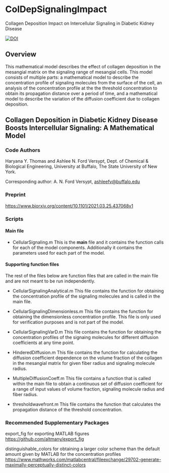 # ColDepSignalingImpact
Collagen Deposition Impact on Intercellular Signaling in Diabetic Kidney Disease

[![DOI](https://zenodo.org/badge/346521454.svg)](https://zenodo.org/badge/latestdoi/346521454)

## Overview 
This mathematical model describes the effect of collagen deposition in the mesangial matrix on the signaling range of mesangial cells. This model consists of multiple parts: a mathematical model to describe the concentration profile of signaling molecules from the surface of the cell, an analysis of the concentration profile at the the threshold concentration to obtain its propagation distance over a period of time, and a mathematical model to describe the variation of the diffusion coefficient due to collagen deposition.

## Collagen Deposition in Diabetic Kidney Disease Boosts Intercellular Signaling: A Mathematical Model
### Code Authors
Haryana Y. Thomas and Ashlee N. Ford Versypt, 
Dept. of Chemical & Biological Engineering,
University at Buffalo, The State University of New York.

Corresponding author: A. N. Ford Versypt, ashleefv@buffalo.edu

### Preprint
https://www.biorxiv.org/content/10.1101/2021.03.25.437068v1

### Scripts
#### Main file
* CellularSignaling.m
This is the **main** file and it contains the function calls for each of the model components. Additionally it contains the parameters used for each part of the model.

#### Supporting function files
The rest of the files below are function files that are called in the main file and are not meant to be run independently.

* CellularSignalingAnalytical.m
This file contains the function for obtaining the concentration profile of the signaling molecules and is called in the main file.

* CellularSignalingDimensionless.m
This file contains the function for obtaining the dimensionless concentration profile. This file is only used for verification purposes and is not part of the model.

* CellularSignalingVarD.m
This file contains the function for obtaining the concentration profiles of the signaing molecules for different diffusion coefficients at any time point.

* HinderedDiffusion.m
This file contains the function for calculating the diffusion coefficient dependence on the volume fraction of the collagen in the mesangial matrix for given fiber radius and signaling molecule radius.

* MultipleDiffusionCoeff.m
This file contains a function that is called within the main file to obtain a continuous set of diffusion coefficient for a range of input values of volume fraction, signaling molecule radius and fiber radius.

* thresholdwavefront.m
This file contains the function that calculates the propagation distance of the threshold concentration.

### Recommended Supplementary Packages
export_fig for exporting MATLAB figures https://github.com/altmany/export_fig

distinguishable_colors for obtaining a larger color scheme than the default amount given by MATLAB for the concentration profiles https://www.mathworks.com/matlabcentral/fileexchange/29702-generate-maximally-perceptually-distinct-colors
